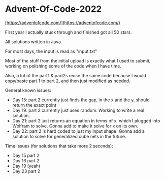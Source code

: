 # Advent-Of-Code-2022

[https://adventofcode.com/](https://adventofcode.com/)

First year I actually stuck through and finished got all 50 stars. 

All solutions written in Java.

For most days, the input is read as "input.txt"

Most of the stuff from the initial upload is exactly what I used to submit, working on polishing some of the code when I have time.

Also, a lot of the part1 & part2s reuse the same code because I would copy/paste part 1 to part 2, and then just modified as needed.

General known issues:
- Day 15: part 2 currently just finds the gap, in the x and the y, should return the exact point
- Day 19: part 2 currently just uses random. Working to write a real solution.
- Day 21: part 2 just returns an equation in terms of x, which I plugged into Wolfram to solve. Gonna add to make it solve for x on its own.
- Day 22: part 2 is hard coded to just my input shape. Gonna add a solution to solve for generalized cube nets in the future.

Time issues (for solutions that take more 2 seconds):
- Day 15 part 2
- Day 16 part 2 
- Day 19 (yeah)
- Day 23 part 2
